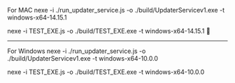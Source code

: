 For MAC
nexe -i ./run_updater_service.js -o ./build/UpdaterServicev1.exe -t windows-x64-14.15.1

nexe -i TEST_EXE.js -o ./build/TEST_EXE.exe -t windows-x64-14.15.1


------
For Windows
nexe -i ./run_updater_service.js -o ./build/UpdaterServicev1.exe -t windows-x64-10.0.0 

nexe -i TEST_EXE.js -o ./build/TEST_EXE.exe -t windows-x64-10.0.0 
